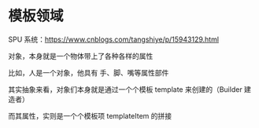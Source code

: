 # 模板领域

SPU 系统：https://www.cnblogs.com/tangshiye/p/15943129.html

对象，本身就是一个物体带上了各种各样的属性

比如，人是一个对象，他具有 手、脚、嘴等属性部件

其实抽象来看，对象们本身就是通过一个个模板 template 来创建的（Builder 建造者）

而其属性，实则是一个个模板项 templateItem 的拼接